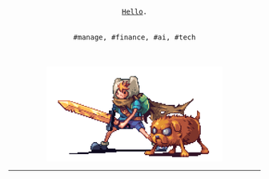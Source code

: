 <p align="center">
  <br>
  <br>
  <br>
  <samp><a href="https://citvy.com">Hello</a>.<br> <br><br>#manage, #finance, #ai, #tech</samp>
  <br>
  <br>
  <br>
  <br>
  <img src="https://github.com/selimdoyranli/selimdoyranli/blob/master/preview.gif" width="350" />
</p>

------------
